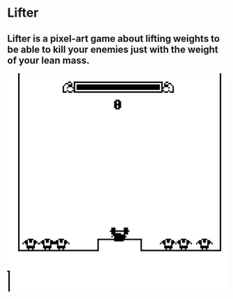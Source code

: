 # Lifter
## **Lifter** is a pixel-art game about lifting weights to be able to kill your enemies just with the weight of your lean mass.

![](lifter-game-gif-1.gif)